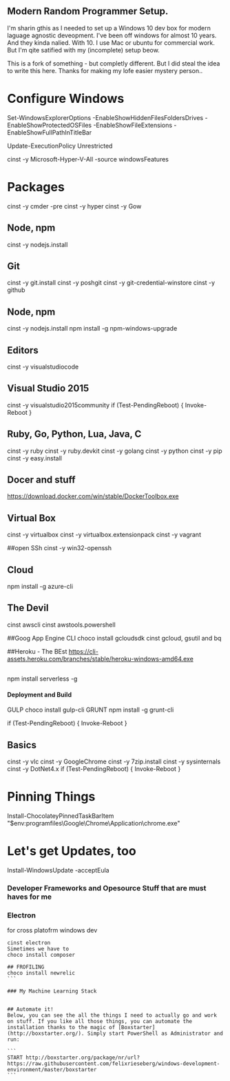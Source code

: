 ## Modern Random Programmer Setup. 
I'm sharin gthis as I needed to set up a Windows 10 dev box for modern laguage agnostic deveopment. I've been off windows for almost 10 years. And they kinda nalied. With 10. I use Mac or ubuntu for commercial work. But I'm qite satified with my (incomplete) setup beow. 

This is a fork of something - but completly different. But I did steal the idea to write this here. Thanks for making my lofe easier mystery person.. 

# Configure Windows
Set-WindowsExplorerOptions -EnableShowHiddenFilesFoldersDrives -EnableShowProtectedOSFiles -EnableShowFileExtensions -EnableShowFullPathInTitleBar

Update-ExecutionPolicy Unrestricted

cinst -y Microsoft-Hyper-V-All -source windowsFeatures

# Packages
cinst -y cmder -pre
cinst -y hyper
cinst -y Gow

## Node, npm
cinst -y nodejs.install

## Git
cinst -y git.install
cinst -y poshgit
cinst -y git-credential-winstore
cinst -y github

## Node, npm
cinst -y nodejs.install
npm install -g npm-windows-upgrade

## Editors
cinst -y visualstudiocode

## Visual Studio 2015
cinst -y visualstudio2015community
if (Test-PendingReboot) { Invoke-Reboot }

## Ruby, Go, Python, Lua, Java, C
cinst -y ruby
cinst -y ruby.devkit
cinst -y golang
cinst -y python
cinst -y pip
cinst -y easy.install

## Docer and stuff
 https://download.docker.com/win/stable/DockerToolbox.exe
 
## Virtual Box 
cinst -y virtualbox
cinst -y virtualbox.extensionpack
cinst -y vagrant

##open SSh
cinst -y win32-openssh

## Cloud 
npm install -g azure-cli

## The Devil
cinst awscli
cinst awstools.powershell

##Goog App Engine CLI
choco install gcloudsdk
cinst gcloud, gsutil and bq 


##Heroku - The BEst
https://cli-assets.heroku.com/branches/stable/heroku-windows-amd64.exe

##
npm install serverless -g

#### Deployment and Build
GULP
choco install gulp-cli
GRUNT
npm install -g grunt-cli

if (Test-PendingReboot) { Invoke-Reboot }

## Basics
cinst -y vlc
cinst -y GoogleChrome
cinst -y 7zip.install
cinst -y sysinternals
cinst -y DotNet4.x
if (Test-PendingReboot) { Invoke-Reboot }

# Pinning Things
Install-ChocolateyPinnedTaskBarItem "$env:programfiles\Google\Chrome\Application\chrome.exe"

# Let's get Updates, too
Install-WindowsUpdate -acceptEula

### Developer Frameworks and Opesource Stuff that are must haves for me
### Electron 
for cross platofrm windows dev
````
cinst electron
Simetimes we have to 
choco install composer

## FROFILING
choco install newrelic
```

### My Machine Learning Stack


## Automate it!
Below, you can see the all the things I need to actually go and work on stuff. If you like all those things, you can automate the installation thanks to the magic of [Boxstarter](http://boxstarter.org/). Simply start PowerShell as Administrator and run:

```
START http://boxstarter.org/package/nr/url?https://raw.githubusercontent.com/felixrieseberg/windows-development-environment/master/boxstarter
```
